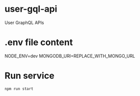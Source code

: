 # user-gql-api
User GraphQL APIs

# .env file content
NODE_ENV=dev
MONGODB_URI=REPLACE_WITH_MONGO_URL

# Run service
`npm run start`

